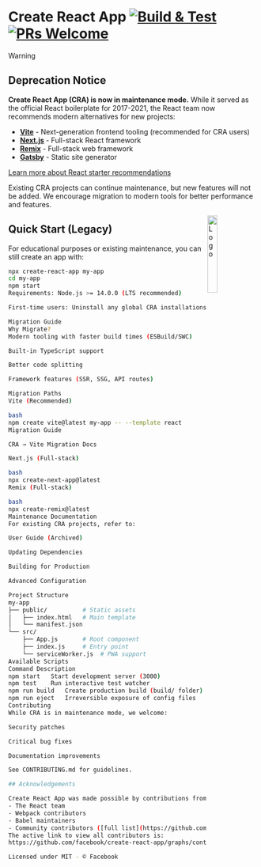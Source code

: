 # Create React App [![Build & Test](https://github.com/facebook/create-react-app/actions/workflows/build-and-test.yml/badge.svg?branch=main)](https://github.com/facebook/create-react-app/actions/workflows/build-and-test.yml) [![PRs Welcome](https://img.shields.io/badge/PRs-welcome-green.svg)](https://github.com/facebook/create-react-app/blob/main/CONTRIBUTING.md)

> [!WARNING]
> ## Deprecation Notice
> 
> **Create React App (CRA) is now in maintenance mode.** While it served as the official React boilerplate for 2017-2021, the React team now recommends modern alternatives for new projects:
> 
> - **[Vite](https://vitejs.dev/)** - Next-generation frontend tooling (recommended for CRA users)
> - **[Next.js](https://nextjs.org/)** - Full-stack React framework
> - **[Remix](https://remix.run/)** - Full-stack web framework
> - **[Gatsby](https://www.gatsbyjs.com/)** - Static site generator
> 
> [Learn more about React starter recommendations](https://react.dev/learn/start-a-new-react-project)
> 
> Existing CRA projects can continue maintenance, but new features will not be added. We encourage migration to modern tools for better performance and features.

<img alt="Logo" align="right" src="https://create-react-app.dev/img/logo.svg" width="20%" />

## Quick Start (Legacy)

For educational purposes or existing maintenance, you can still create an app with:

```bash
npx create-react-app my-app
cd my-app
npm start
Requirements: Node.js >= 14.0.0 (LTS recommended)

First-time users: Uninstall any global CRA installations (npm uninstall -g create-react-app) to ensure latest version usage.

Migration Guide
Why Migrate?
Modern tooling with faster build times (ESBuild/SWC)

Built-in TypeScript support

Better code splitting

Framework features (SSR, SSG, API routes)

Migration Paths
Vite (Recommended)

bash
npm create vite@latest my-app -- --template react
Migration Guide

CRA → Vite Migration Docs

Next.js (Full-stack)

bash
npx create-next-app@latest
Remix (Full-stack)

bash
npx create-remix@latest
Maintenance Documentation
For existing CRA projects, refer to:

User Guide (Archived)

Updating Dependencies

Building for Production

Advanced Configuration

Project Structure
my-app
├── public/          # Static assets
│   ├── index.html   # Main template
│   └── manifest.json
└── src/
    ├── App.js       # Root component
    ├── index.js     # Entry point
    └── serviceWorker.js  # PWA support
Available Scripts
Command	Description
npm start	Start development server (3000)
npm test	Run interactive test watcher
npm run build	Create production build (build/ folder)
npm run eject	Irreversible exposure of config files
Contributing
While CRA is in maintenance mode, we welcome:

Security patches

Critical bug fixes

Documentation improvements

See CONTRIBUTING.md for guidelines.

## Acknowledgements

Create React App was made possible by contributions from:
- The React team
- Webpack contributors
- Babel maintainers
- Community contributors ([full list](https://github.com/facebook/create-react-app/graphs/contributors))
The active link to view all contributors is:
https://github.com/facebook/create-react-app/graphs/contributors

Licensed under MIT - © Facebook
